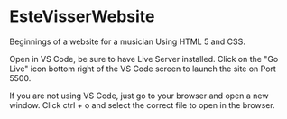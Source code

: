 # EsteVisserWebsite
Beginnings of a website for a musician
Using HTML 5 and CSS.

Open in VS Code, be sure to have Live Server installed.
Click on the "Go Live" icon bottom right of the VS Code screen to launch the site on Port 5500.

If you are not using VS Code, just go to your browser and open a new window. Click ctrl + o and select the correct file to open in the browser.